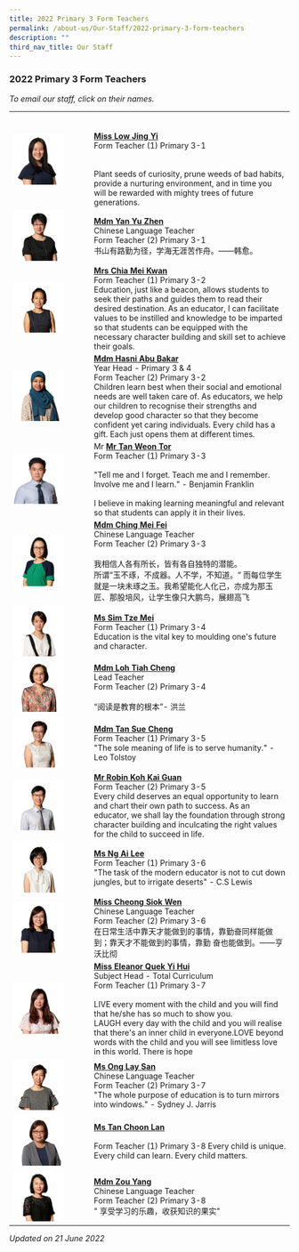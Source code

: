 ```yaml
---
title: 2022 Primary 3 Form Teachers
permalink: /about-us/Our-Staff/2022-primary-3-form-teachers
description: ""
third_nav_title: Our Staff
---
```

### 2022 Primary 3 Form Teachers

*To email our staff, click on their names.*

|  	|  	|
|---	|---	|
| <img src="/images/p3a.png" style="width:70%"> 	| <br><br>[**Miss Low Jing Yi**](mailto:low_jing_yi@moe.edu.sg)<br>Form Teacher (1) Primary 3-1<br><br><br>Plant seeds of curiosity, prune weeds of bad habits, provide a nurturing environment, and in time you will be rewarded with mighty trees of future generations. 	|
| <img src="/images/p3b.png" style="width:70%"> 	| [**Mdm Yan Yu Zhen**](mailto:yan_yuzhen@moe.edu.sg)<br>Chinese Language Teacher<br>Form Teacher (2) Primary 3-1<br>书山有路勤为径，学海无涯苦作舟。——韩愈。  	|
| <img src="/images/p3c.png" style="width:70%"> 	| [**Mrs Chia Mei Kwan**](mailto:chan_mei_kwan@moe.edu.sg)<br>Form Teacher (1) Primary 3-2<br> Education, just like a beacon, allows students to seek their paths and guides them to read their desired destination. As an educator, I can facilitate values to be instilled and knowledge to be imparted so that students can be equipped with the necessary character building and skill set to achieve their goals.   	|
| <img src="/images/p3d.png" style="width:70%"> 	| [**Mdm Hasni Abu Bakar**](mailto:hasni_abu_bakar@moe.edu.sg)<br>Year Head - Primary 3 & 4<br>Form Teacher (2) Primary 3-2<br>Children learn best when their social and emotional needs are well taken care of. As educators, we help our children to recognise their strengths and develop good character so that they become confident yet caring individuals. Every child has a gift. Each just opens them at different times.   	|
| <img src="/images/p3e.png" style="width:70%"> 	| Mr [**Mr Tan Weon Tor**](mailto:tan_weon_tor@moe.edu.sg) <br>  Form Teacher (1) Primary 3-3 <br><br>"Tell me and I forget. Teach me and I remember. Involve me and I learn." - Benjamin Franklin<br><br>I believe in making learning meaningful and relevant so that students can apply it in their lives. 	|
| <img src="/images/p3f.png" style="width:70%"> 	| [**Mdm Ching Mei Fei**](mailto:ching_mei_fei@moe.edu.sg)<br>Chinese Language Teacher<br>Form Teacher (2) Primary 3-3<br><br>我相信人各有所长，皆有各自独特的潜能。<br>所谓“玉不琢，不成器。人不学，不知道。“ 而每位学生就是一块未琢之玉。我希望能化人化己，亦成为那玉匠、那股培风，让学生像只大鹏鸟，展翅高飞   	|
| <img src="/images/p3g.png" style="width:70%"> 	| [**Ms Sim Tze Mei**](mailto:sim_tze_mei@moe.edu.sg)<br>Form Teacher (1) Primary 3-4<br>Education is the vital key to moulding one's future and character.   	|
|   <img src="/images/p3h.png" style="width:70%"> 	| [**Mdm Loh Tiah Cheng**](mailto:loh_tiah_cheng@moe.edu.sg)<br>Lead Teacher<br>Form Teacher (2) Primary 3-4<br><br>“阅读是教育的根本”- 洪兰  	|
| <img src="/images/p3i.png" style="width:70%"> 	| [**Mdm Tan Sue Cheng**](mailto:tan_sue_cheng@moe.edu.sg)<br>Form Teacher (1) Primary 3-5<br>"The sole meaning of life is to serve humanity." - Leo Tolstoy  	|
| <img src="/images/p3j.png" style="width:70%"> 	| [**Mr Robin Koh Kai Guan**](mailto:koh_kai_guan_robin@moe.edu.sg)<br>Form Teacher (2) Primary 3-5<br>Every child deserves an equal opportunity to learn and chart their own path to success. As an educator, we shall lay the foundation through strong character building and inculcating the right values for the child to succeed in life.  	|
| <img src="/images/p3k.png" style="width:70%"> 	| [**Ms Ng Ai Lee**](mailto:ng_ai_lee_a@moe.edu.sg)<br>Form Teacher (1) Primary 3-6<br>"The task of the modern educator is not to cut down jungles, but to irrigate deserts" - C.S Lewis  	|
| <img src="/images/p3l.png" style="width:70%"> 	| [**Miss Cheong Siok Wen**](mailto:cheong_siok_wen@moe.edu.sg)<br>Chinese Language Teacher<br>Form Teacher (2) Primary 3-6<br>在日常生活中靠天才能做到的事情，靠勤奋同样能做到；靠天才不能做到的事情，靠勤 奋也能做到。——亨沃比彻  	|
| <img src="/images/p3m.png" style="width:70%"> 	| [**Miss Eleanor Quek Yi Hui**](mailto:quek_yi_hui_eleanor@moe.edu.sg)<br>Subject Head - Total Curriculum<br>Form Teacher (1) Primary 3-7<br><br>LIVE every moment with the child and you will find that he/she has so much to show you.<br>LAUGH every day with the child and you will realise that there's an inner child in everyone.LOVE beyond words with the child and you will see limitless love in this world. There is hope  	|
| <img src="/images/p3n.png" style="width:70%"> 	| [**Ms Ong Lay San**](mailto:ong_lay_san@moe.edu.sg)<br>Chinese Language Teacher<br>Form Teacher (2) Primary 3-7<br>"The whole purpose of education is to turn mirrors into windows." - Sydney J. Jarris 	|
| <img src="/images/p3o.png" style="width:70%"> 	| [**Ms Tan Choon Lan**](mailto:tan_choon_lan@moe.edu.sg)<br><br>Form Teacher (1) Primary 3-8 Every child is unique. Every child can learn. Every child matters.   	|
|  <img src="/images/p3p.png" style="width:70%"> 	| [**Mdm Zou Yang**](mailto:zou_yang@moe.edu.sg)<br>Chinese Language Teacher<br>Form Teacher (2) Primary 3-8<br> " 享受学习的乐趣，收获知识的果实"  	|

*Updated on 21 June 2022*